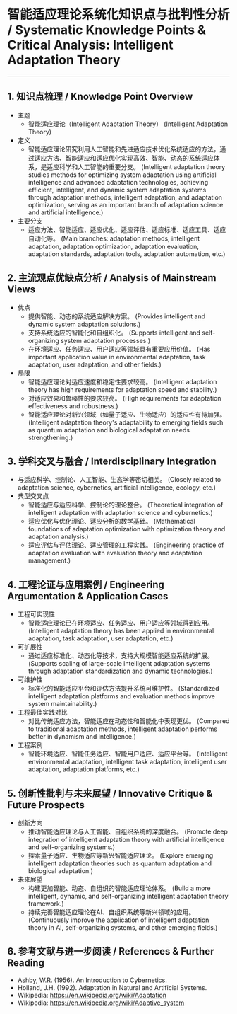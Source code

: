 # 智能适应理论系统化知识点与批判性分析 / Systematic Knowledge Points & Critical Analysis: Intelligent Adaptation Theory

---

## 1. 知识点梳理 / Knowledge Point Overview

- 主题
  - 智能适应理论（Intelligent Adaptation Theory）
      (Intelligent Adaptation Theory)
- 定义
  - 智能适应理论研究利用人工智能和先进适应技术优化系统适应的方法，通过适应方法、智能适应和适应优化实现高效、智能、动态的系统适应体系，是适应科学和人工智能的重要分支。
      (Intelligent adaptation theory studies methods for optimizing system adaptation using artificial intelligence and advanced adaptation technologies, achieving efficient, intelligent, and dynamic system adaptation systems through adaptation methods, intelligent adaptation, and adaptation optimization, serving as an important branch of adaptation science and artificial intelligence.)
- 主要分支
  - 适应方法、智能适应、适应优化、适应评估、适应标准、适应工具、适应自动化等。
      (Main branches: adaptation methods, intelligent adaptation, adaptation optimization, adaptation evaluation, adaptation standards, adaptation tools, adaptation automation, etc.)

## 2. 主流观点优缺点分析 / Analysis of Mainstream Views

- 优点
  - 提供智能、动态的系统适应解决方案。
      (Provides intelligent and dynamic system adaptation solutions.)
  - 支持系统适应的智能化和自组织化。
      (Supports intelligent and self-organizing system adaptation processes.)
  - 在环境适应、任务适应、用户适应等领域具有重要应用价值。
      (Has important application value in environmental adaptation, task adaptation, user adaptation, and other fields.)
- 局限
  - 智能适应理论对适应速度和稳定性要求较高。
      (Intelligent adaptation theory has high requirements for adaptation speed and stability.)
  - 对适应效果和鲁棒性的要求较高。
      (High requirements for adaptation effectiveness and robustness.)
  - 智能适应理论对新兴领域（如量子适应、生物适应）的适应性有待加强。
      (Intelligent adaptation theory's adaptability to emerging fields such as quantum adaptation and biological adaptation needs strengthening.)

## 3. 学科交叉与融合 / Interdisciplinary Integration

- 与适应科学、控制论、人工智能、生态学等密切相关。
  (Closely related to adaptation science, cybernetics, artificial intelligence, ecology, etc.)
- 典型交叉点
  - 智能适应与适应科学、控制论的理论整合。
      (Theoretical integration of intelligent adaptation with adaptation science and cybernetics.)
  - 适应优化与优化理论、适应分析的数学基础。
      (Mathematical foundations of adaptation optimization with optimization theory and adaptation analysis.)
  - 适应评估与评估理论、适应管理的工程实践。
      (Engineering practice of adaptation evaluation with evaluation theory and adaptation management.)

## 4. 工程论证与应用案例 / Engineering Argumentation & Application Cases

- 工程可实现性
  - 智能适应理论已在环境适应、任务适应、用户适应等领域得到应用。
      (Intelligent adaptation theory has been applied in environmental adaptation, task adaptation, user adaptation, etc.)
- 可扩展性
  - 通过适应标准化、动态化等技术，支持大规模智能适应系统的扩展。
      (Supports scaling of large-scale intelligent adaptation systems through adaptation standardization and dynamic technologies.)
- 可维护性
  - 标准化的智能适应平台和评估方法提升系统可维护性。
      (Standardized intelligent adaptation platforms and evaluation methods improve system maintainability.)
- 工程最佳实践对比
  - 对比传统适应方法，智能适应在动态性和智能化中表现更优。
      (Compared to traditional adaptation methods, intelligent adaptation performs better in dynamism and intelligence.)
- 工程案例
  - 智能环境适应、智能任务适应、智能用户适应、适应平台等。
      (Intelligent environmental adaptation, intelligent task adaptation, intelligent user adaptation, adaptation platforms, etc.)

## 5. 创新性批判与未来展望 / Innovative Critique & Future Prospects

- 创新方向
  - 推动智能适应理论与人工智能、自组织系统的深度融合。
      (Promote deep integration of intelligent adaptation theory with artificial intelligence and self-organizing systems.)
  - 探索量子适应、生物适应等新兴智能适应理论。
      (Explore emerging intelligent adaptation theories such as quantum adaptation and biological adaptation.)
- 未来展望
  - 构建更加智能、动态、自组织的智能适应理论体系。
      (Build a more intelligent, dynamic, and self-organizing intelligent adaptation theory framework.)
  - 持续完善智能适应理论在AI、自组织系统等新兴领域的应用。
      (Continuously improve the application of intelligent adaptation theory in AI, self-organizing systems, and other emerging fields.)

## 6. 参考文献与进一步阅读 / References & Further Reading

- Ashby, W.R. (1956). An Introduction to Cybernetics.
- Holland, J.H. (1992). Adaptation in Natural and Artificial Systems.
- Wikipedia: <https://en.wikipedia.org/wiki/Adaptation>
- Wikipedia: <https://en.wikipedia.org/wiki/Adaptive_system>
